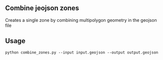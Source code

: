 ## Combine jeojson zones

Creates a single zone by combining multipolygon geometry in the geojson file 

## Usage

```
python combine_zones.py --input input.geojson --output output.geojson
```
